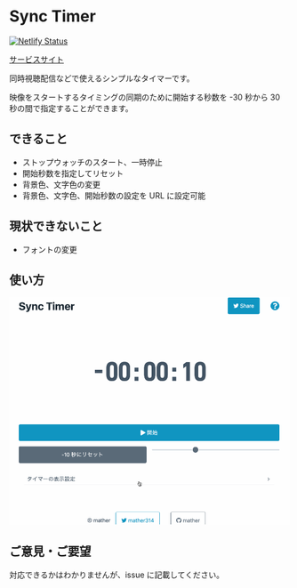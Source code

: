 # Sync Timer

[![Netlify Status](https://api.netlify.com/api/v1/badges/5293735a-2c79-494b-8193-594332626962/deploy-status)](https://app.netlify.com/sites/sync-timer/deploys)

[サービスサイト](https://sync-timer.netlify.app/)

同時視聴配信などで使えるシンプルなタイマーです。

映像をスタートするタイミングの同期のために開始する秒数を -30 秒から 30 秒の間で指定することができます。

## できること

- ストップウォッチのスタート、一時停止
- 開始秒数を指定してリセット
- 背景色、文字色の変更
- 背景色、文字色、開始秒数の設定を URL に設定可能

## 現状できないこと

- フォントの変更

## 使い方

![使い方動画](images/SyncTimer.gif)

## ご意見・ご要望

対応できるかはわかりませんが、issue に記載してください。

